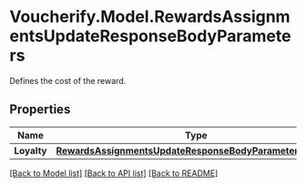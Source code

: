 # Voucherify.Model.RewardsAssignmentsUpdateResponseBodyParameters
Defines the cost of the reward.

## Properties

Name | Type | Description | Notes
------------ | ------------- | ------------- | -------------
**Loyalty** | [**RewardsAssignmentsUpdateResponseBodyParametersLoyalty**](RewardsAssignmentsUpdateResponseBodyParametersLoyalty.md) |  | [optional] 

[[Back to Model list]](../README.md#documentation-for-models) [[Back to API list]](../README.md#documentation-for-api-endpoints) [[Back to README]](../README.md)

